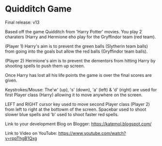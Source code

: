 # Quidditch Game

Final release: v13

 Based off the game Quidditch from 'Harry Potter' movies. You play 2 charaters (Harry and Hermione
 eho play for the Gryffindor team (red team).
 
 (Player 1) Harry's aim is to prevent the green balls (Slytherin team balls) from going into the
 goals but allow the red balls (Gryffindor team balls).
 
 (Player 2) Hermione's aim is to prevent the dementors from hitting Harry by shooting spells to push
 them up screen.
 
 Once Harry has lost all his life points the game is over the final scores are given.
 
 Keystrokes/Mouse:
 The'w' (up), 's' (down), 'a' (left) & 'd' (right) are used for first Player class
 (Harry) allowing it to move anywhere on the screen.
 
 LEFT and RIGHT cursor key used to move second Player class (Player 2) from left
 to right at the bottowm of the screen. Spacebar used to shoot slower blue spells
 and 'b' used to shoot faster red spells.
 
 Link to your development Blog on Blogger:
 https://katemol.blogspot.com/
 
 Link to Video on YouTube:
 https://www.youtube.com/watch?v=rppThgB1Qxg
 
 